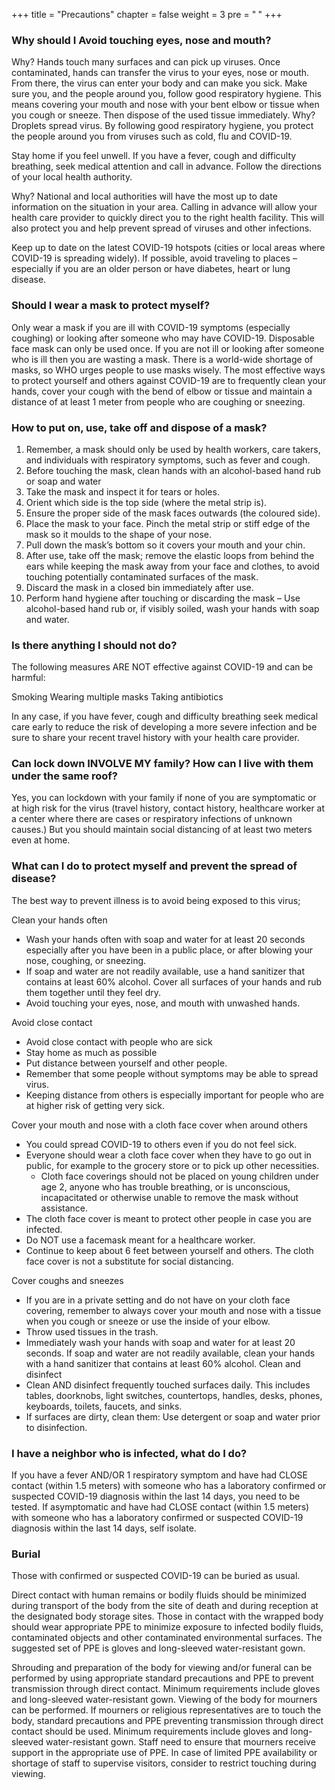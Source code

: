 +++
title = "Precautions"
chapter = false
weight = 3
pre = "<b> </b>"
+++



### Why should I Avoid touching eyes, nose and mouth? 

Why? Hands touch many surfaces and can pick up viruses. Once contaminated, hands can transfer the virus to your eyes, nose or mouth. From there, the virus can enter your body and can make you sick.
Make sure you, and the people around you, follow good respiratory hygiene. This means covering your mouth and nose with your bent elbow or tissue when you cough or sneeze. Then dispose of the used tissue immediately.
Why? Droplets spread virus. By following good respiratory hygiene, you protect the people around you from viruses such as cold, flu and COVID-19.

 Stay home if you feel unwell. If you have a fever, cough and difficulty breathing, seek medical attention and call in advance. Follow the directions of your local health authority.

Why? National and local authorities will have the most up to date information on the situation in your area. Calling in advance will allow your health care provider to quickly direct you to the right health facility. This will also protect you and help prevent spread of viruses and other infections.

 Keep up to date on the latest COVID-19 hotspots (cities or local areas where COVID-19 is spreading widely). If possible, avoid traveling to places – especially if you are an older person or have diabetes, heart or lung disease.

###  Should I wear a mask to protect myself? 
Only wear a mask if you are ill with COVID-19 symptoms (especially coughing) or looking after someone who may have COVID-19. Disposable face mask can only be used once. If you are not ill or looking after someone who is ill then you are wasting a mask. There is a world-wide shortage of masks, so WHO urges people to use masks wisely.
The most effective ways to protect yourself and others against COVID-19 are to frequently clean your hands, cover your cough with the bend of elbow or tissue and maintain a distance of at least 1 meter from people who are coughing or sneezing. 

###  How to put on, use, take off and dispose of a mask? 

1. Remember, a mask should only be used by health workers, care takers, and individuals with respiratory symptoms, such as fever and cough.
2. Before touching the mask, clean hands with an alcohol-based hand rub or soap and water
3. Take the mask and inspect it for tears or holes.
4. Orient which side is the top side (where the metal strip is).
5. Ensure the proper side of the mask faces outwards (the coloured side).
6. Place the mask to your face. Pinch the metal strip or stiff edge of the mask so it moulds to the shape of your nose.
7. Pull down the mask’s bottom so it covers your mouth and your chin.
8. After use, take off the mask; remove the elastic loops from behind the ears while keeping the mask away from your face and clothes, to avoid touching potentially contaminated surfaces of the mask.
9. Discard the mask in a closed bin immediately after use.
10. Perform hand hygiene after touching or discarding the mask – Use alcohol-based hand rub or, if visibly soiled, wash your hands with soap and water.


###  Is there anything I should not do? 
The following measures ARE NOT effective against COVID-19 and can be harmful:

Smoking
Wearing multiple masks
Taking antibiotics

In any case, if you have fever, cough and difficulty breathing seek medical care early to reduce the risk of developing a more severe infection and be sure to share your recent travel history with your health care provider.

### Can lock down INVOLVE MY family? How can I live with them under the same roof?
Yes, you can lockdown with your family if none of you are symptomatic or at high risk for the virus (travel history, contact history, healthcare worker at a center where there are cases or respiratory infections of unknown causes.) But you should maintain social distancing of at least two meters even at home.

### What can I do to protect myself and prevent the spread of disease? 
The best way to prevent illness is to avoid being exposed to this virus;

Clean your hands often
- Wash your hands often with soap and water for at least 20 seconds especially after you have been in a public place, or after blowing your nose, coughing, or sneezing.
- If soap and water are not readily available, use a hand sanitizer that contains at least 60% alcohol. Cover all surfaces of your hands and rub them together until they feel dry.
- Avoid touching your eyes, nose, and mouth with unwashed hands.

Avoid close contact
- Avoid close contact with people who are sick
- Stay home as much as possible
- Put distance between yourself and other people.
- Remember that some people without symptoms may be able to spread virus.
- Keeping distance from others is especially important for people who are at higher risk of getting very sick.

Cover your mouth and nose with a cloth face cover when around others
- You could spread COVID-19 to others even if you do not feel sick.
- Everyone should wear a cloth face cover when they have to go out in public, for example to the grocery store or to pick up other necessities. 
    * Cloth face coverings should not be placed on young children under age 2, anyone who has trouble breathing, or is unconscious, incapacitated or otherwise unable to remove the mask without assistance.
- The cloth face cover is meant to protect other people in case you are infected.
- Do NOT use a facemask meant for a healthcare worker.
- Continue to keep about 6 feet between yourself and others. The cloth face cover is not a substitute for social distancing.

Cover coughs and sneezes
- If you are in a private setting and do not have on your cloth face covering, remember to always cover your mouth and nose with a tissue when you cough or sneeze or use the inside of your elbow.
- Throw used tissues in the trash.
- Immediately wash your hands with soap and water for at least 20 seconds. If soap and water are not readily available, clean your hands with a hand sanitizer that contains at least 60% alcohol.
Clean and disinfect
- Clean AND disinfect frequently touched surfaces daily. This includes tables, doorknobs, light switches, countertops, handles, desks, phones, keyboards, toilets, faucets, and sinks.
- If surfaces are dirty, clean them: Use detergent or soap and water prior to disinfection.


### I have a neighbor who is infected, what do I do?
If you have a fever AND/OR 1 respiratory symptom and have had CLOSE contact (within 1.5 meters) with someone who has a laboratory confirmed or suspected COVID-19 diagnosis within the last 14 days, you need to be tested. If asymptomatic and have had CLOSE contact (within 1.5 meters) with someone who has a laboratory confirmed or suspected COVID-19 diagnosis within the last 14 days, self isolate.

### Burial
Those with confirmed or suspected COVID-19 can be buried as usual.

Direct contact with human remains or bodily fluids should be minimized during transport of the body from the site of death and during reception at the designated body storage sites.
Those in contact with the wrapped body should wear appropriate PPE to minimize exposure to infected bodily fluids, contaminated objects and other contaminated environmental surfaces. The suggested set of PPE is gloves and long-sleeved water-resistant gown.

Shrouding and preparation of the body for viewing and/or funeral can be performed by using appropriate standard precautions and PPE to prevent transmission through direct contact. Minimum requirements include gloves and long-sleeved water-resistant gown.
Viewing of the body for mourners can be performed. If mourners or religious representatives are to touch the body, standard precautions and PPE preventing transmission through direct contact should be used. Minimum requirements include gloves and long-sleeved water-resistant gown. Staff need to ensure that mourners receive support in the appropriate use of PPE. In case of limited PPE availability or shortage of staff to supervise visitors, consider to restrict touching during viewing.
